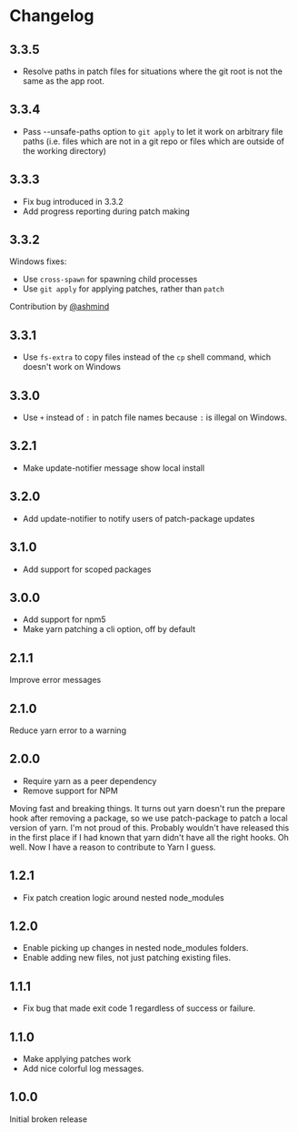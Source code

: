 # Changelog
## 3.3.5
- Resolve paths in patch files for situations where the git root is not
the same as the app root.

## 3.3.4

- Pass --unsafe-paths option to `git apply` to let it work on arbitrary
  file paths (i.e. files which are not in a git repo or files which are
  outside of the working directory)

## 3.3.3

- Fix bug introduced in 3.3.2
- Add progress reporting during patch making

## 3.3.2

Windows fixes:

- Use `cross-spawn` for spawning child processes
- Use `git apply` for applying patches, rather than `patch`

Contribution by [@ashmind](https://github.com/ashmind)

## 3.3.1

- Use `fs-extra` to copy files instead of the `cp` shell command, which doesn't
  work on Windows

## 3.3.0

- Use `+` instead of `:` in patch file names because `:` is illegal on Windows.
## 3.2.1

- Make update-notifier message show local install

## 3.2.0

- Add update-notifier to notify users of patch-package updates

## 3.1.0

- Add support for scoped packages

## 3.0.0

- Add support for npm5
- Make yarn patching a cli option, off by default

## 2.1.1

Improve error messages

## 2.1.0

Reduce yarn error to a warning

## 2.0.0

- Require yarn as a peer dependency
- Remove support for NPM

Moving fast and breaking things. It turns out yarn doesn't run the
prepare hook after removing a package, so we use patch-package to
patch a local version of yarn. I'm not proud of this. Probably
wouldn't have released this in the first place if I had known that
yarn didn't have all the right hooks. Oh well. Now I have a reason
to contribute to Yarn I guess.

## 1.2.1

- Fix patch creation logic around nested node_modules

## 1.2.0

- Enable picking up changes in nested node_modules folders.
- Enable adding new files, not just patching existing files.

## 1.1.1

- Fix bug that made exit code 1 regardless of success or failure.

## 1.1.0

- Make applying patches work
- Add nice colorful log messages.

## 1.0.0

Initial broken release
